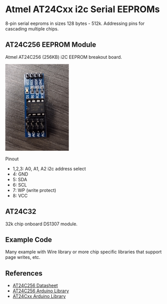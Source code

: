 # Atmel AT24Cxx i2c Serial EEPROMs

8-pin serial eeproms in sizes 128 bytes - 512k. Addressing pins for cascading multiple chips.

## AT24C256 EEPROM Module

Atmel AT24C256 (256KB) i2C EEPROM breakout board.

<img src="images/eeprom-module.jpg" width="200">

Pinout

* 1,2,3: A0, A1, A2 i2c address select
* 4: GND
* 5: SDA
* 6: SCL
* 7: WP (write protect)
* 8: VCC

## AT24C32

32k chip onboard DS1307 module.

## Example Code

Many example with Wire library or more chip specific libraries that support page writes, etc.

## References

* [AT24C256 Datasheet](https://ww1.microchip.com/downloads/en/DeviceDoc/Atmel-8568-SEEPROM-AT24C256C-Datasheet.pdf)
* [AT24C256 Arduino Library](https://docs.arduino.cc/libraries/at24c256-library/)
* [AT24Cxx Arduino Library](https://github.com/stefangs/arduino-library-at24cxxx)
